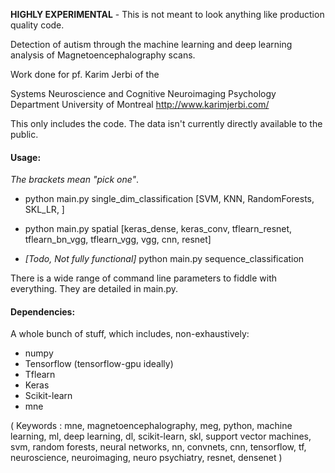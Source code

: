 **HIGHLY EXPERIMENTAL** - This is not meant to look anything like production quality code.

Detection of autism through the machine learning and deep learning analysis of Magnetoencephalography scans.

Work done for pf. Karim Jerbi of the

Systems Neuroscience and Cognitive Neuroimaging 
Psychology Department 
University of Montreal 
http://www.karimjerbi.com/


This only includes the code. The data isn't currently directly available to the public.


#### Usage: #### 
*The brackets mean "pick one"*.
  * python main.py single_dim_classification [SVM, KNN, RandomForests, SKL_LR, ]


  * python main.py spatial [keras_dense, keras_conv, tflearn_resnet, tflearn_bn_vgg, tflearn_vgg, vgg, cnn, resnet]


  * *[Todo, Not fully functional]* python main.py sequence_classification 

There is a wide range of command line parameters to fiddle with everything. They are detailed in main.py.


#### Dependencies: ####
A whole bunch of stuff, which includes, non-exhaustively:
- numpy
- Tensorflow (tensorflow-gpu ideally)
- Tflearn
- Keras
- Scikit-learn
- mne



(
Keywords : 
mne, magnetoencephalography, meg, 
python, machine learning, ml, 
deep learning, dl, scikit-learn, 
skl, support vector machines, svm, 
random forests, neural networks, nn, 
convnets, cnn, tensorflow, 
tf, neuroscience, neuroimaging, 
neuro psychiatry, resnet, densenet
)
